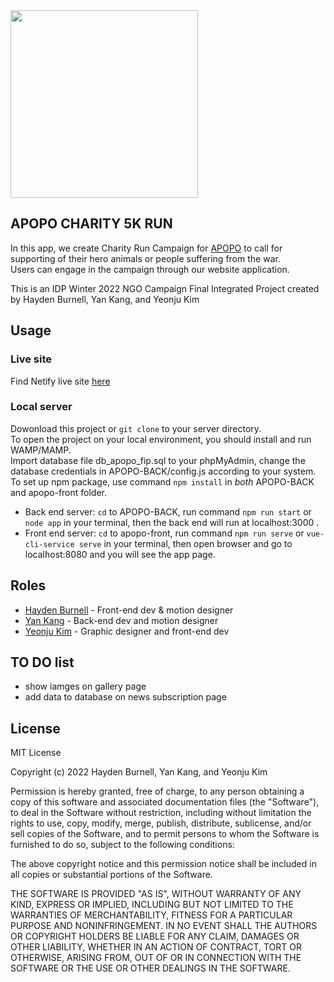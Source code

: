 
<img src="https://i.ibb.co/7WSkP4T/campaign-logo.png" width="300px">


## APOPO CHARITY 5K RUN

In this app, we create Charity Run Campaign for [APOPO](https://www.apopo.org/en) to call for supporting of their hero animals or people suffering from the war. <br>Users can engage in the campaign through our website application.

This is an IDP Winter 2022 NGO Campaign Final Integrated Project created by Hayden Burnell, Yan Kang, and Yeonju Kim


## Usage
### Live site 
Find Netify live site [here](https://apopongocampaign.netlify.app/)

### Local server
Dowonload this project or `git clone` to your server directory.  
To open the project on your local environment, you should install and run WAMP/MAMP.  
Import database file db_apopo_fip.sql to your phpMyAdmin, change the database credentials in APOPO-BACK/config.js according to your system.  
To set up npm package, use command `npm install` in *both* APOPO-BACK and apopo-front folder.
* Back end server: `cd` to APOPO-BACK, run command `npm run start` or `node app` in your terminal, then the back end will run at localhost:3000 .
* Front end server: `cd` to apopo-front, run command `npm run serve` or `vue-cli-service serve` in your terminal, then open browser and go to localhost:8080 and you will see the app page.


## Roles

* [Hayden Burnell](https://github.com/hburne11) - Front-end dev & motion designer
* [Yan Kang](https://github.com/lightbluecactus) - Back-end dev and motion designer
* [Yeonju Kim](https://github.com/YeonjuKim05) - Graphic designer and front-end dev

## TO DO list
* show iamges on gallery page
* add data to database on news subscription page

## License

MIT License

Copyright (c) 2022 Hayden Burnell, Yan Kang, and Yeonju Kim

Permission is hereby granted, free of charge, to any person obtaining a copy
of this software and associated documentation files (the "Software"), to deal
in the Software without restriction, including without limitation the rights
to use, copy, modify, merge, publish, distribute, sublicense, and/or sell
copies of the Software, and to permit persons to whom the Software is
furnished to do so, subject to the following conditions:

The above copyright notice and this permission notice shall be included in all
copies or substantial portions of the Software.

THE SOFTWARE IS PROVIDED "AS IS", WITHOUT WARRANTY OF ANY KIND, EXPRESS OR
IMPLIED, INCLUDING BUT NOT LIMITED TO THE WARRANTIES OF MERCHANTABILITY,
FITNESS FOR A PARTICULAR PURPOSE AND NONINFRINGEMENT. IN NO EVENT SHALL THE
AUTHORS OR COPYRIGHT HOLDERS BE LIABLE FOR ANY CLAIM, DAMAGES OR OTHER
LIABILITY, WHETHER IN AN ACTION OF CONTRACT, TORT OR OTHERWISE, ARISING FROM,
OUT OF OR IN CONNECTION WITH THE SOFTWARE OR THE USE OR OTHER DEALINGS IN THE
SOFTWARE.

